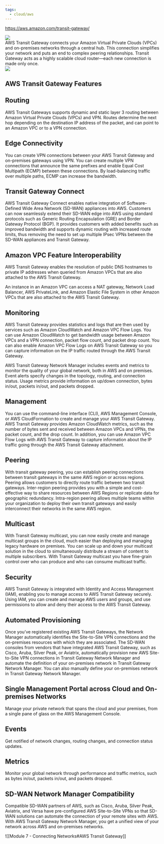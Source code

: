 ```yaml
---
tags:
  - cloud/aws
---
```


https://aws.amazon.com/transit-gateway/

![](https://i.imgur.com/JvxTMTu.png)  
AWS Transit Gateway connects your Amazon Virtual Private Clouds (VPCs) and on-premises networks through a central hub. This connection simplifies your network and puts an end to complex peering relationships. Transit Gateway acts as a highly scalable cloud router—each new connection is made only once.  
![](https://i.imgur.com/rggZ1D1.png)

## AWS Transit Gateway Features

## Routing

AWS Transit Gateways supports dynamic and static layer 3 routing between Amazon Virtual Private Clouds (VPCs) and VPN. Routes determine the next hop depending on the destination IP address of the packet, and can point to an Amazon VPC or to a VPN connection.

## Edge Connectivity

You can create VPN connections between your AWS Transit Gateway and on-premises gateways using VPN. You can create multiple VPN connections that announce the same prefixes and enable Equal Cost Multipath (ECMP) between these connections. By load-balancing traffic over multiple paths, ECMP can increase the bandwidth.

## Transit Gateway Connect

AWS Transit Gateway Connect enables native integration of Software-Defined Wide Area Network (SD-WAN) appliances into AWS. Customers can now seamlessly extend their SD-WAN edge into AWS using standard protocols such as Generic Routing Encapsulation (GRE) and Border Gateway Protocol (BGP). It provides customers with added benefits such as improved bandwidth and supports dynamic routing with increased route limits, thus removing the need to set up multiple IPsec VPNs between the SD-WAN appliances and Transit Gateway.  

## Amazon VPC Feature Interoperability

AWS Transit Gateway enables the resolution of public DNS hostnames to private IP addresses when queried from Amazon VPCs that are also attached to the AWS Transit Gateway.

An instance in an Amazon VPC can access a NAT gateway, Network Load Balancer, AWS PrivateLink, and Amazon Elastic File System in other Amazon VPCs that are also attached to the AWS Transit Gateway.

## Monitoring

AWS Transit Gateway provides statistics and logs that are then used by services such as Amazon CloudWatch and Amazon VPC Flow Logs. You can use Amazon CloudWatch to get bandwidth usage between Amazon VPCs and a VPN connection, packet flow count, and packet drop count. You can also enable Amazon VPC Flow Logs on AWS Transit Gateway so you can capture information on the IP traffic routed through the AWS Transit Gateway.

AWS Transit Gateway Network Manager includes events and metrics to monitor the quality of your global network, both in AWS and on premises. Event alerts specify changes in the topology, routing, and connection status. Usage metrics provide information on up/down connection, bytes in/out, packets in/out, and packets dropped.  

## Management

You can use the command-line interface (CLI), AWS Management Console, or AWS CloudFormation to create and manage your AWS Transit Gateway. AWS Transit Gateway provides Amazon CloudWatch metrics, such as the number of bytes sent and received between Amazon VPCs and VPNs, the packet count, and the drop count. In addition, you can use Amazon VPC Flow Logs with AWS Transit Gateway to capture information about the IP traffic going through the AWS Transit Gateway attachment.

## Peering

With transit gateway peering, you can establish peering connections between transit gateways in the same AWS region or across regions. Peering allows customers to directly route traffic between two transit gateways. Inter-region peering provides you with a simple and cost-effective way to share resources between AWS Regions or replicate data for geographic redundancy. Intra-region peering allows multiple teams within your organization to deploy their own transit gateways and easily interconnect their networks in the same AWS region.  

## Multicast

With Transit Gateway multicast, you can now easily create and manage multicast groups in the cloud, much easier than deploying and managing legacy hardware on premises. You can scale up and down your multicast solution in the cloud to simultaneously distribute a stream of content to multiple subscribers. With Transit Gateway multicast you have fine-grain control over who can produce and who can consume multicast traffic.  

## Security

AWS Transit Gateway is integrated with Identity and Access Management (IAM), enabling you to manage access to AWS Transit Gateway securely. Using IAM, you can create and manage AWS users and groups, and use permissions to allow and deny their access to the AWS Transit Gateway. 

## Automated Provisioning

Once you’ve registered existing AWS Transit Gateways, the Network Manager automatically identifies the Site-to-Site VPN connections and the on-premises resources with which they are associated. The SD-WAN consoles from vendors that have integrated AWS Transit Gateway, such as Cisco, Aruba, Silver Peak, or Aviatrix, automatically provision new AWS Site-to-Site VPN connections in Transit Gateway Network Manager and automate the definition of your on-premises network in Transit Gateway Network Manager. You can also manually define your on-premises network in Transit Gateway Network Manager.  

## Single Management Portal across Cloud and On-premises Networks

Manage your private network that spans the cloud and your premises, from a single pane of glass on the AWS Management Console.  

## Events

Get notified of network changes, routing changes, and connection status updates.  

## Metrics

Monitor your global network through performance and traffic metrics, such as bytes in/out, packets in/out, and packets dropped.  

## SD-WAN Network Manager Compatibility

Compatible SD-WAN partners of AWS, such as Cisco, Aruba, Silver Peak, Aviatrix, and Versa have pre-configured AWS Site-to-Site VPNs so that SD-WAN solutions can automate the connection of your remote sites with AWS. With AWS Transit Gateway Network Manager, you get a unified view of your network across AWS and on-premises networks.

![[Module 7 - Connecting Networks#AWS Transit Gateway]]